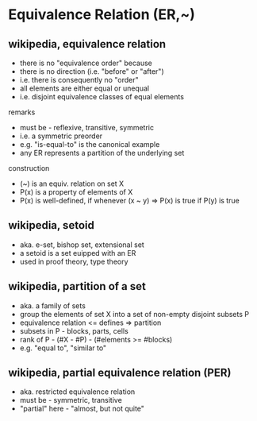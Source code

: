 
<!-- ======================================================================= -->
# Equivalence Relation (ER,~)

<!-- ======================================================================= -->
## wikipedia, equivalence relation

* there is no "equivalence order" because
* there is no direction (i.e. "before" or "after")
* i.e. there is consequently no "order"
* all elements are either equal or unequal
* i.e. disjoint equivalence classes of equal elements

remarks

* must be - reflexive, transitive, symmetric
* i.e. a symmetric preorder
* e.g. "is-equal-to" is the canonical example
* any ER represents a partition of the underlying set

construction

* (~) is an equiv. relation on set X
* P(x) is a property of elements of X
* P(x) is well-defined, if whenever (x ~ y) => P(x) is true if P(y) is true

<!-- ======================================================================= -->
## wikipedia, setoid

* aka. e-set, bishop set, extensional set
* a setoid is a set euipped with an ER
* used in proof theory, type theory

<!-- ======================================================================= -->
## wikipedia, partition of a set

* aka. a family of sets
* group the elements of set X into a set of non-empty disjoint subsets P
* equivalence relation <= defines => partition
* subsets in P - blocks, parts, cells
* rank of P - (#X - #P) - (#elements >= #blocks)
* e.g. "equal to", "similar to"

<!-- ======================================================================= -->
## wikipedia, partial equivalence relation (PER)

* aka. restricted equivalence relation
* must be - symmetric, transitive
* "partial" here - "almost, but not quite"
